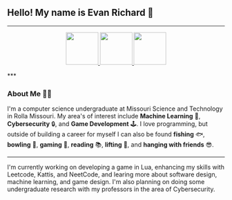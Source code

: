 ## Hello! My name is Evan Richard 👋

***
<p align="center">
    <!-- LinkedIn -->
    <a href="www.linkedin.com/in/evanrichard0">
        <img src="https://upload.wikimedia.org/wikipedia/commons/thumb/8/81/LinkedIn_icon.svg/2048px-LinkedIn_icon.svg.png" width = "75"/>
    </a>
    <!-- Leetcode -->
    <a href="https://leetcode.com/u/9hr2E8lQS6/">
        <img src="https://leetcode.com/static/images/LeetCode_Sharing.png" width = "75" height = "75"/>
    </a>
    <!-- Kattis -->
    <a href="https://open.kattis.com/users/evan-richard">
        <img src="https://avatars.githubusercontent.com/u/8167581?s=280&v=4" width = "75"/>
    </a>
</p>
***

### About **Me** 🙋‍♂️

I'm a computer science
undergraduate at Missouri Science and Technology in Rolla Missouri. My area's of interest include **Machine Learning** 🤖, **Cybersecurity** 🔒, and **Game Development** 🕹️. I love programming, but outside of building a career for myself I can also be found **fishing** 🐟, **bowling** 🎳, **gaming** 👾, **reading** 📚, **lifting** 💪, and **hanging with friends** 😎.

***

I'm currently working on developing a game in Lua, enhancing my skills with Leetcode, Kattis, and NeetCode, and learing more about software design, machine learning, and game design. I'm also planning on doing some undergraduate research with my professors in the area of Cybersecurity.

